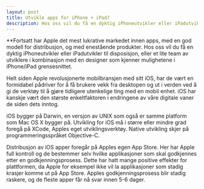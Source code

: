 ```yaml
---
layout: post
title: Utvikle apps for iPhone + iPad?
description: Hos oss vil du få en dyktig iPhoneutvikler eller iPadutvikler til disposisjon, eller et lite team av utviklere i kombinasjon med en designer som kjenner mulighetene i iPhone/iPad grensesnittet.
---
```

**Fortsatt har Apple det mest lukrative markedet innen apps, med en god modell for distribusjon, og med enestående produkter. Hos oss vil du få en dyktig iPhoneutvikler eller iPadutvikler til disposisjon, eller et lite team av utviklere i kombinasjon med en designer som kjenner mulighetene i iPhone/iPad grensesnittet.

Helt siden Apple revolusjonerte mobilbransjen med sitt iOS, har de vært en formidabel pådriver for å få brukere vekk fra desktopen og ut i verden ved å gi de verktøy til å gjøre tidligere utenkelige ting med en mobil enhet. iOS har kanskje vært den største enkeltfaktoren i endringene av våre digitale vaner de siden dets inntog.

iOS bygger på Darwin, en versjon av UNIX som også er samme platform som Mac OS X bygger på. Utvikling for iOS må i større eller mindre grad foregå på XCode, Apples eget utviklingsverktøy. Native utvikling skjer på programmeringsspråket Objective-C. 

Distribusjon av iOS apper foregår på Apples egen App Store. Her har Apple full kontroll og de bestemmer selv hvilke applikasjoner som skal godkjennes etter en godkjenningsprosess. Dette har hatt mange positive effekter for plattformen, da Apple for eksempel ikke vil la applikasjoner som stadig krasjer komme ut på App Store. Apples godkjenningsprosess blir stadig raskere, og de fleste apper får nå svar innen 5-6 dager.